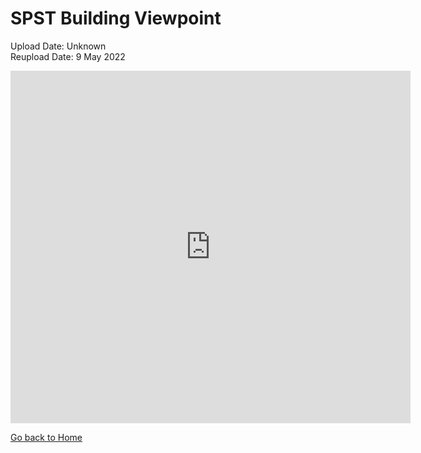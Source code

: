<link rel="stylesheet" href="https://spstland.github.io/style.css">


# SPST Building Viewpoint
Upload Date: Unknown<br>
Reupload Date: 9 May 2022

<iframe src="https://player.vimeo.com/video/707721204?h=6114b72d78" width="640" height="564" frameborder="0" allow="autoplay; fullscreen" allowfullscreen></iframe>

[Go back to Home](/)
